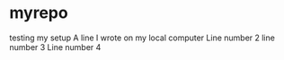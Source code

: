 # myrepo
testing my setup
A line I wrote on my local computer
Line number 2
line number 3
Line number 4